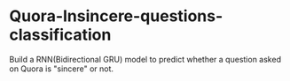 # Quora-Insincere-questions-classification
Build a RNN(Bidirectional GRU) model to predict whether a question asked on Quora is "sincere" or not.

